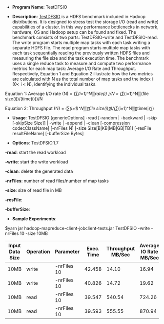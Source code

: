 * __Program Name__: TestDFSIO 
 
* __Description__: 
[TestDFSIO](http://www.michael-noll.com/blog/2011/04/09/benchmarking-and-stress-testing-an-hadoop-cluster-with-terasort-testdfsio-nnbench-mrbench/) is a HDFS benchmark included in Hadoop distributions. It is designed to stress test the storage I/O (read and write) capabilities of a cluster. In this way performance bottlenecks in network, hardware, OS and Hadoop setup can be found and fixed. The benchmark consists of two parts: TestDFSIO-write and TestDFSIO-read. The write program starts multiple map tasks with each task writing a separate HDFS file. The read program starts multiple map tasks with each task sequentially reading the previously written HDFS files and measuring the file size and the task execution time. The benchmark uses a single reduce task to measure and compute two performance metrics for each map task: Average I/O Rate and Throughput. Respectively, Equation 1 and Equation 2 illustrate how the two metrics are calculated with N as the total number of map tasks and the index i (0< i < N), identifying the individual tasks.  

Equation 1: Average I/O rate (N) = (∑_(i=1)^N▒rate(i) )/N  = (∑_(i=1)^N▒(file size(i))/(time(i)))/N

Equation 2: Throughput (N) = (∑_(i=1)^N▒〖file size(i)〗)/(∑_(i=1)^N▒〖time(i)〗)



* __Usage__: TestDFSIO [genericOptions] -read [-random | -backward | -skip [-skipSize Size]] | -write | -append | -clean [-compression codecClassName] [-nrFiles N] [-size Size[B|KB|MB|GB|TB]] [-resFile resultFileName] [-bufferSize Bytes]

* __Options__: TestDFSIO.1.7

__-read__: start the read workload

__-write__: start the write workload

__-clean__: delete the generated data

__-nrFiles__: number of read files/number of map tasks

__-size__: size of read file in MB

__-resFile__:

__-bufferSize__:


* __Sample Experiments__: 
 
$yarn jar hadoop-mapreduce-client-jobclient-tests.jar TestDFSIO -write -nrFiles 10 -size 10MB


| Input Data Size | Operation  | Parameter  |Exec. Time |Throughput MB/Sec|Average IO Rate MB/Sec|IO Rate Standard Deviation |
|-----------------|------------|------------|-----------|-----------------|----------------------|---------------------------|
|         10MB 	  |   write    |-nrFiles 10 |   42.458  |        14.10    |            16.94     |              7.94         |
|         10MB 	  |   write    |-nrFiles 10 |   40.826  |        14.72    |            19.62     |             10.15         |
|         10MB 	  |   read     |-nrFiles 10 |   39.547  |       540.54    |            724.26    |            421.48         |
|         10MB 	  |   read     |-nrFiles 10 |   39.593  |       555.55    |            870.94    |            615.90         |
